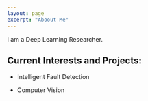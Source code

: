 ```yaml
---
layout: page
excerpt: "Aboout Me"
---
```


I am a Deep Learning Researcher. 

## Current Interests and Projects:

- Intelligent Fault Detection
<!--#- [GitHub Pages](https://dhirajneupane.github.io/) -->
- Computer Vision
